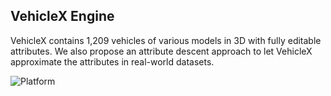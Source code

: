 ## VehicleX Engine

VehicleX contains 1,209 vehicles of various models in 3D with fully editable attributes. We also propose an attribute descent approach to let VehicleX approximate the attributes in real-world datasets.

![Platform](https://github.com/yorkeyao/VehicleX/tree/master/images/Platform.jpg)  



